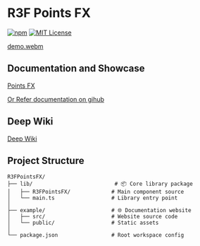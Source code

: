 # R3F Points FX

[![npm](https://img.shields.io/npm/v/r3f-points-fx)](https://www.npmjs.com/package/r3f-points-fx) [![MIT License](https://img.shields.io/badge/License-MIT-blue.svg)](https://opensource.org/licenses/MIT)

[demo.webm](https://github.com/user-attachments/assets/25c0c30b-cc74-40ae-a16f-4b4c226e3be3)


## Documentation and Showcase

[Points FX](https://pointsfx.vercel.app/)

[Or Refer documentation on gihub](https://github.com/VedantSG123/R3FPointsFX/blob/main/example/src/mdx/docs.mdx)

## Deep Wiki

[Deep Wiki](https://deepwiki.com/VedantSG123/R3FPointsFX)

## Project Structure

```
R3FPointsFX/
├── lib/                          # 📦 Core library package
│   ├── R3FPointsFX/             # Main component source
│   └── main.ts                  # Library entry point
│
├── example/                     # 🌐 Documentation website
│   ├── src/                     # Website source code
│   └── public/                  # Static assets
│
└── package.json                 # Root workspace config
```
